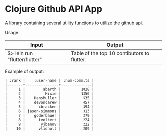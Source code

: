 # Clojure Github API App

A library containing several utility functions to utilize the github api.

Usage:

| Input                         | Output                                      |
| ----------------------------- | ------------------------------------------- |
| $> lein run "flutter/flutter" | Table of the top 10 contibutors to flutter. |

Example of output:

```
| :rank |    :user-name | :num-commits |
|-------+---------------+--------------|
|     1 |        abarth |         1828 |
|     2 |         Hixie |         1356 |
|     3 |    HansMuller |          535 |
|     4 |    devoncarew |          457 |
|     5 |      cbracken |          394 |
|     6 | jason-simmons |          313 |
|     7 |    goderbauer |          279 |
|     8 |      tvolkert |          224 |
|     9 |       yjbanov |          222 |
|    10 |      vlidholt |          209 |
```

